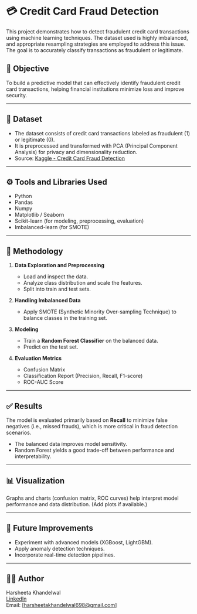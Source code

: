 # 💳 Credit Card Fraud Detection

This project demonstrates how to detect fraudulent credit card transactions using machine learning techniques. The dataset used is highly imbalanced, and appropriate resampling strategies are employed to address this issue. The goal is to accurately classify transactions as fraudulent or legitimate.

## 📌 Objective

To build a predictive model that can effectively identify fraudulent credit card transactions, helping financial institutions minimize loss and improve security.

---

## 📂 Dataset

- The dataset consists of credit card transactions labeled as fraudulent (1) or legitimate (0).
- It is preprocessed and transformed with PCA (Principal Component Analysis) for privacy and dimensionality reduction.
- Source: [Kaggle - Credit Card Fraud Detection](https://www.kaggle.com/mlg-ulb/creditcardfraud)

---

## ⚙️ Tools and Libraries Used

- Python
- Pandas
- Numpy
- Matplotlib / Seaborn
- Scikit-learn (for modeling, preprocessing, evaluation)
- Imbalanced-learn (for SMOTE)

---

## 🧪 Methodology

1. **Data Exploration and Preprocessing**
   - Load and inspect the data.
   - Analyze class distribution and scale the features.
   - Split into train and test sets.

2. **Handling Imbalanced Data**
   - Apply SMOTE (Synthetic Minority Over-sampling Technique) to balance classes in the training set.

3. **Modeling**
   - Train a **Random Forest Classifier** on the balanced data.
   - Predict on the test set.

4. **Evaluation Metrics**
   - Confusion Matrix
   - Classification Report (Precision, Recall, F1-score)
   - ROC-AUC Score

---

## ✅ Results

The model is evaluated primarily based on **Recall** to minimize false negatives (i.e., missed frauds), which is more critical in fraud detection scenarios.

- The balanced data improves model sensitivity.
- Random Forest yields a good trade-off between performance and interpretability.

---

## 📊 Visualization

Graphs and charts (confusion matrix, ROC curves) help interpret model performance and data distribution. (Add plots if available.)

---

## 🚀 Future Improvements

- Experiment with advanced models (XGBoost, LightGBM).
- Apply anomaly detection techniques.
- Incorporate real-time detection pipelines.

---

## 👩‍💻 Author

Harsheeta Khandelwal  
[LinkedIn](https://www.linkedin.com/in/harsheeta-khandelwal/)  
Email: [harsheetakhandelwal698@gmail.com]


